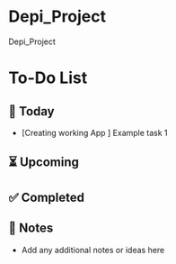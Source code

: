 # Depi_Project
Depi_Project
# To-Do List

## 📅 Today
- [Creating working App ] Example task 1
## ⏳ Upcoming

## ✅ Completed

## 📝 Notes
- Add any additional notes or ideas here

